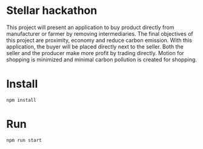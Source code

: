 # Stellar hackathon


This project will present an application to buy product directly from manufacturer or farmer by removing intermediaries.
The final objectives of this project are proximity, economy and reduce carbon emission.
With this application, the buyer will be placed directly next to the seller. Both the seller and the producer make more profit by trading directly. Motion for shopping is minimized and minimal carbon pollution is created for shopping.

# Install
```console
npm install
```
# Run
```console
npm run start
```